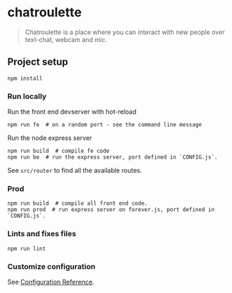 # chatroulette

> Chatroulette is a place where you can interact with new people over text-chat, webcam and mic.

## Project setup
```
npm install
```

### Run locally

Run the front end devserver with hot-reload
```
npm run fe  # on a random port - see the command line message
```

Run the node express server
```
npm run build  # compile fe code
npm run be  # run the express server, port defined in `CONFIG.js`.
```

See `src/router` to find all the available routes.

### Prod
```
npm run build  # compile all front end code.
npm run prod  # run express server on forever.js, port defined in `CONFIG.js`.
```

### Lints and fixes files
```
npm run lint
```

### Customize configuration
See [Configuration Reference](https://cli.vuejs.org/config/).
